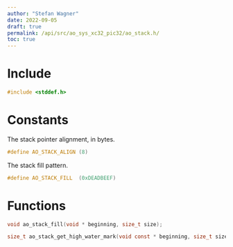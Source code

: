 ```yaml
---
author: "Stefan Wagner"
date: 2022-09-05
draft: true
permalink: /api/src/ao_sys_xc32_pic32/ao_stack.h/
toc: true
---
```


# Include

```c
#include <stddef.h>
```

# Constants

The stack pointer alignment, in bytes.

```c
#define AO_STACK_ALIGN (8)
```

The stack fill pattern.

```c
#define AO_STACK_FILL  (0xDEADBEEF)
```

# Functions

```c
void ao_stack_fill(void * beginning, size_t size);
```

```c
size_t ao_stack_get_high_water_mark(void const * beginning, size_t size);
```
